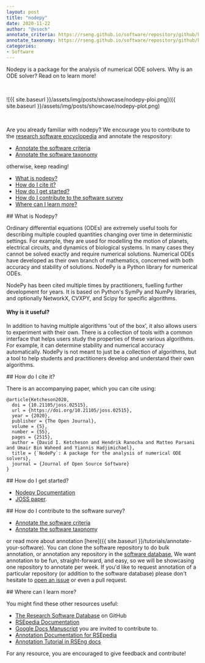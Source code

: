 ```yaml
---
layout: post
title: "nodepy"
date: 2020-11-22
author: "@vsoch"
annotate_criteria: https://rseng.github.io/software/repository/github/ketch/nodepy/annotate-criteria/index.html
annotate_taxonomy: https://rseng.github.io/software/repository/github/ketch/nodepy/annotate-taxonomy/
categories:
- Software
---
```


Nodepy is a package for the analysis of numerical ODE solvers. Why is an ODE solver? Read on to learn more!

<br>

![{{ site.baseurl }}/assets/img/posts/showcase/nodepy-ploi.png]({{ site.baseurl }}/assets/img/posts/showcase/nodepy-plot.png)

<br>

Are you already familiar with nodepy? We encourage you to contribute to the [research software encyclopedia](https://rseng.github.io/rse/tutorials/annotation/) and annotate the respository:

<ul>
<li><a href="{{ page.annotate_criteria }}" target="_blank">Annotate the software criteria</a></li>
<li><a href="{{ page.annotate_taxonomy }}" target="_blank">Annotate the software taxonomy</a></li>
</ul>

otherwise, keep reading!

<!--more--> 

 - [What is nodepy?](#what-is)
 - [How do I cite it?](#cite)
 - [How do I get started?](#getting-started)
 - [How do I contribute to the software survey](#contribute)
 - [Where can I learn more?](#learn-more)

<a id="what-is">
## What is Nodepy?

Ordinary differential equations (ODEs) are extremely useful tools for describing multiple coupled quantities changing over time in deterministic settings. For example, they are used for modelling the motion of planets, electrical circuits, and dynamics of biological systems. In many cases they cannot be solved exactly and require numerical solutions. Numerical ODEs have developed as their own branch of mathematics, concerned with both accuracy and stability of solutions. NodePy is a Python library for numerical ODEs.

NodePy has been cited multiple times by practitioners, fuelling further development for years. It is based on Python's SymPy and NumPy libraries, and optionally NetworkX, CVXPY, and Scipy for specific algorithms.


#### Why is it useful?

In addition to having multiple algorithms 'out of the box', it also allows users to experiment with their own. There is a collection of tools with a common interface that helps users study the properties of these various algorithms. For example, it can determine stability and numerical accuracy automatically. NodePy is not meant to just be a collection of algorithms, but a tool to help students and practitioners develop and understand their own algorithms. 


<a id="cite">
## How do I cite it?

There is an accompanying paper, which you can cite using:

```
@article{Ketcheson2020,
  doi = {10.21105/joss.02515},
  url = {https://doi.org/10.21105/joss.02515},
  year = {2020},
  publisher = {The Open Journal},
  volume = {5},
  number = {55},
  pages = {2515},
  author = {David I. Ketcheson and Hendrik Ranocha and Matteo Parsani and Umair Bin Waheed and Yiannis Hadjimichael},
  title = {`NodePy`: A package for the analysis of numerical ODE solvers},
  journal = {Journal of Open Source Software}
}
```

<a id="getting-started">
## How do I get started?
 
 - [Nodepy Documentation](https://nodepy.readthedocs.io/)
 - [JOSS paper](https://joss.theoj.org/papers/10.21105/joss.02515#).


<a id="contribute">
## How do I contribute to the software survey?

<ul>
  <li><a href="{{ page.annotate_criteria }}" target="_blank">Annotate the software criteria</a></li>
  <li><a href="{{ page.annotate_taxonomy }}" target="_blank">Annotate the software taxonomy</a></li>
</ul>

or read more about annotation [here]({{ site.baseurl }}/tutorials/annotate-your-software). You can clone the software repository to do
bulk annotation, or annotation any repository in the <a href="https://rseng.github.io/software/" target="_blank">software database</a>,
We want annotation to be fun, straight-forward, and easy, so we will be showcasing one repository to annotate per week.
If you'd like to request annotation of a particular repository (or addition to the software database)
please don't hesitate to [open an issue](https://github.com/rseng/software/issues) or even a pull request.

<a id="learn-more">
## Where can I learn more?

You might find these other resources useful:

 - [The Research Software Database](https://github.com/rseng/software) on GitHub
 - [RSEpedia Documentation](https://rseng.github.io/rse)
 - [Google Docs Manuscript](https://docs.google.com/document/d/1wDb0udH9OrFWrMBsAVb8RrUMCKKRHoyEep7yveJ1d0k/edit) you are invited to contribute to.
 - [Annotation Documentation for RSEpedia](https://rseng.github.io/rse/tutorials/annotation/)
 - [Annotation Tutorial in RSEng docs](https://rseng.github.io/rse/tutorials/annotation/)

For any resource, you are encouraged to give feedback and contribute!
